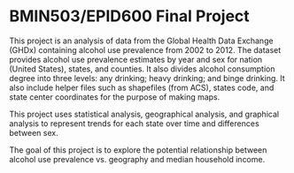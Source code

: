 # BMIN503/EPID600 Final Project
 
This project is an analysis of data from the Global Health Data Exchange (GHDx) containing alcohol use prevalence from 2002 to 2012. The dataset provides alcohol use prevalence estimates by year and sex for nation (United States), states, and counties. It also divides alcohol consumption degree into three levels: any drinking; heavy drinking; and binge drinking. It also include helper files such as shapefiles (from ACS), states code, and state center coordinates for the purpose of making maps.

This project uses statistical analysis, geographical analysis, and graphical analysis to represent trends for each state over time and differences between sex.

The goal of this project is to explore the potential relationship between alcohol use prevalence vs. geography and median household income.